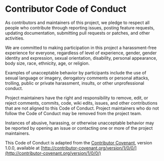 # Contributor Code of Conduct

As contributors and maintainers of this project, we pledge to respect all people who contribute 
through reporting issues, posting feature requests, updating documentation, submitting pull requests 
or patches, and other activities.

We are committed to making participation in this project a harassment-free experience for everyone, 
regardless of level of experience, gender, gender identity and expression, sexual orientation, 
disability, personal appearance, body size, race, ethnicity, age, or religion.

Examples of unacceptable behavior by participants include the use of sexual language or imagery, 
derogatory comments or personal attacks, trolling, public or private harassment, insults, or other 
unprofessional conduct.

Project maintainers have the right and responsibility to remove, edit, or reject comments, commits, 
code, wiki edits, issues, and other contributions that are not aligned to this Code of Conduct. 
Project maintainers who do not follow the Code of Conduct may be removed from the project team.

Instances of abusive, harassing, or otherwise unacceptable behavior may be reported by opening an 
issue or contacting one or more of the project maintainers.

This Code of Conduct is adapted from the [Contributor Covenant](http://contributor-covenant.org), 
version 1.0.0, available at 
[http://contributor-covenant.org/version/1/0/0/](http://contributor-covenant.org/version/1/0/0/)
